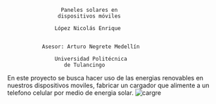                      Paneles solares en
                    dispositivos móviles

                   López Nicolás Enrique


               Asesor: Arturo Negrete Medellín

                   Universidad Politécnica
                      de Tulancingo
                      
   En este proyecto se busca hacer uso de las energias 
   renovables en nuestros
   dispositivos moviles, fabricar un cargador que alimente
   a un telefono 
   celular por medio de energia solar.
   ![cargre](https://user-images.githubusercontent.com/50561625/58218064-2b68bb00-7ccb-11e9-8e1a-17b611415a5b.jpg)

